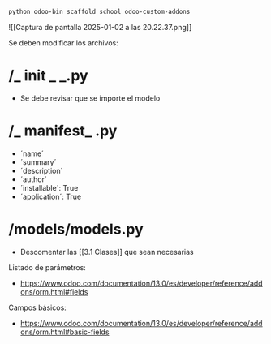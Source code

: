 ```bash
python odoo-bin scaffold school odoo-custom-addons
```

![[Captura de pantalla 2025-01-02 a las 20.22.37.png]]

Se deben modificar los archivos:
# /_ init _ _.py

- Se debe revisar que se importe el modelo

# /_ manifest_ .py
- ´name´ 
- ´summary´
- ´description´
- ´author´
- ´installable´: True
- ´application´: True


# /models/models.py
- Descomentar las [[3.1 Clases]] que sean necesarias

Listado de parámetros:
- https://www.odoo.com/documentation/13.0/es/developer/reference/addons/orm.html#fields

Campos básicos:
- https://www.odoo.com/documentation/13.0/es/developer/reference/addons/orm.html#basic-fields




